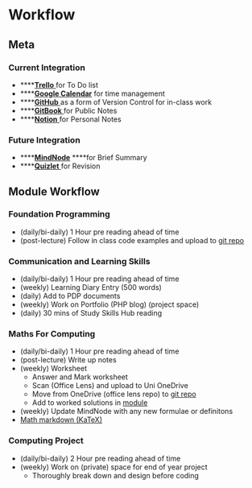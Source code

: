 # Workflow

## Meta

### Current Integration

* \*\*\*\*[**Trello** ](https://trello.com/b/n5R1j8pH/to-do)for To Do list
* \*\*\*\*[**Google Calendar**](https://calendar.google.com/calendar/u/1/r) for time management
* \*\*\*\*[**GitHub** ](https://github.com/AdnanTech/UniversityOfSussex)as a form of Version Control for in-class work
* \*\*\*\*[**GitBook** ](https://adnantech.gitbook.io/university-notes/)for Public Notes
* \*\*\*\*[**Notion** ](https://www.notion.so/)for Personal Notes

### Future Integration

* \*\*\*\*[**MindNode**](https://github.com/AdnanTech/UniversityOfSussex/blob/master/Revision/Foundation%20Year%20Computer%20Science.pdf) ****for Brief Summary
* \*\*\*\*[**Quizlet** ](https://quizlet.com/AdnanTech/folders/foundation-year/sets)for Revision

## Module Workflow

### Foundation Programming

* \(daily/bi-daily\) 1 Hour pre reading ahead of time 
* \(post-lecture\) Follow in class code examples and upload to [git repo](https://github.com/AdnanTech/UniversityOfSussex)

### Communication and Learning Skills

* \(daily/bi-daily\) 1 Hour pre reading ahead of time 
* \(weekly\) Learning Diary Entry \(500 words\)
* \(daily\) Add to PDP documents
* \(weekly\) Work on Portfolio \(PHP blog\) \(project space\)
* \(daily\) 30 mins of Study Skills Hub reading

### Maths For Computing

* \(daily/bi-daily\) 1 Hour pre reading ahead of time
* \(post-lecture\) Write up notes
* \(weekly\) Worksheet
  * Answer and Mark worksheet
  * Scan \(Office Lens\) and upload to Uni OneDrive
  * Move from OneDrive \(office lens repo\) to [git repo](https://github.com/AdnanTech/maths-for-computing-worksheets)
  * Add to worked solutions in [module](notes/foundation-year-modules/autumn/mathematics-for-computing-1/)
* \(weekly\) Update MindNode with any new formulae or definitons
* [Math markdown \(KaTeX\)](https://katex.org/docs/supported.html)

### Computing Project

* \(daily/bi-daily\) 2 Hour pre reading ahead of time
* \(weekly\) Work on \(private\) space for end of year project
  * Thoroughly break down and design before coding

